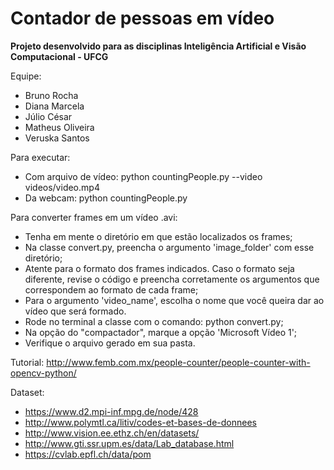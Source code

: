 # Contador de pessoas em vídeo

**Projeto desenvolvido para as disciplinas Inteligência Artificial e Visão Computacional - UFCG**

Equipe: 
* Bruno Rocha
* Diana Marcela
* Júlio César
* Matheus Oliveira
* Veruska Santos

Para executar: 
- Com arquivo de vídeo: python countingPeople.py --video videos/video.mp4
- Da webcam: python countingPeople.py

Para converter frames em um vídeo .avi:
- Tenha em mente o diretório em que estão localizados os frames;
- Na classe convert.py, preencha o argumento 'image_folder' com esse diretório;
- Atente para o formato dos frames indicados. Caso o formato seja diferente, revise o código e preencha 
corretamente os argumentos que correspondem ao formato de cada frame;
- Para o argumento 'video_name', escolha o nome que você queira dar ao vídeo que será formado.
- Rode no terminal a classe com o comando: python convert.py;
- Na opção do "compactador", marque a opção 'Microsoft Vídeo 1';
- Verifique o arquivo gerado em sua pasta. 

Tutorial: http://www.femb.com.mx/people-counter/people-counter-with-opencv-python/

Dataset: 
- https://www.d2.mpi-inf.mpg.de/node/428
- http://www.polymtl.ca/litiv/codes-et-bases-de-donnees
- http://www.vision.ee.ethz.ch/en/datasets/
- http://www.gti.ssr.upm.es/data/Lab_database.html
- https://cvlab.epfl.ch/data/pom
